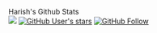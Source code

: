 
<!---
harishcpu/harishcpu is a ✨ special ✨ repository because its `README.md` (this file) appears on your GitHub profile.
You can click the Preview link to take a look at your changes.
--->

 Harish's Github Stats<br>
![](https://komarev.com/ghpvc/?username=harishkumar101&style=social)
[![GitHub User's stars](https://img.shields.io/github/stars/harishcpu?label=My%20Github%20Stars&style=social)](https://github.com/harishcpu)
[![GitHub Follow](https://img.shields.io/github/followers/harishcpu?style=social&label=My%20GitHub%20Followers)](https://github.com/harishcpu)

<!---
[![GitHub forks](https://img.shields.io/github/forks/harishcpu/?style=social&label=Fork&maxAge=2592000)](https://github.com/harishcpu)
--->
